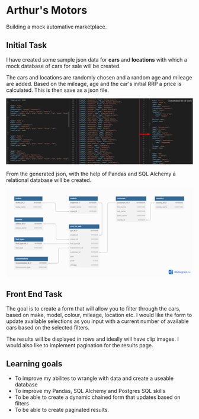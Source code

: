 # Arthur's Motors
Building a mock automative marketplace.

## Initial Task
I have created some sample json data for **cars** and **locations** with which a mock database of cars for sale will be created.

The cars and locations are randomly chosen and a random age and mileage are added. Based on the mileage, age and the car's initial RRP a price is calculated. This is then save as a json file.

![cars for sale json](images/readme/generated_cars_json.jpg)

From the generated json, with the help of Pandas and SQL Alchemy a relational database will be created.

![cars for sale entity relationship diagram](images/readme/cars-for-sale-ERD.png)

## Front End Task

The goal is to create a form that will allow you to filter through the cars, based on make, model, colour, mileage, location etc. I would like the form to update available selections as you input with a current number of available cars based on the selected filters.

The results will be displayed in rows and ideally will have clip images. I would also like to implement pagination for the results page.

## Learning goals

- To improve my abilites to wrangle with data and create a useable database
- To improve my Pandas, SQL Alchemy and Postgres SQL skills
- To be able to create a dynamic chained form that updates based on filters
- To be able to create paginated results.
